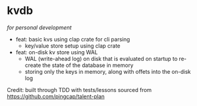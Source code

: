 # kvdb

<i>for personal development</i>

* feat: basic kvs using clap crate for cli parsing
  - key/value store setup using clap crate
* feat: on-disk kv store using WAL
  - WAL (write-ahead log) on disk that is evaluated on startup to re-create the state of the database in memory
  - storing only the keys in memory, along with offets into the on-disk log

Credit:
built through TDD with tests/lessons sourced from https://github.com/pingcap/talent-plan